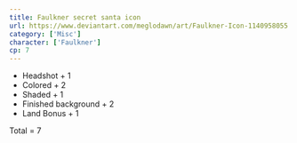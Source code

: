 ```yaml
---
title: Faulkner secret santa icon
url: https://www.deviantart.com/meglodawn/art/Faulkner-Icon-1140958055
category: ['Misc']
character: ['Faulkner']
cp: 7
---
```


- Headshot + 1
- Colored + 2
- Shaded + 1
- Finished background + 2
- Land Bonus + 1

Total = 7